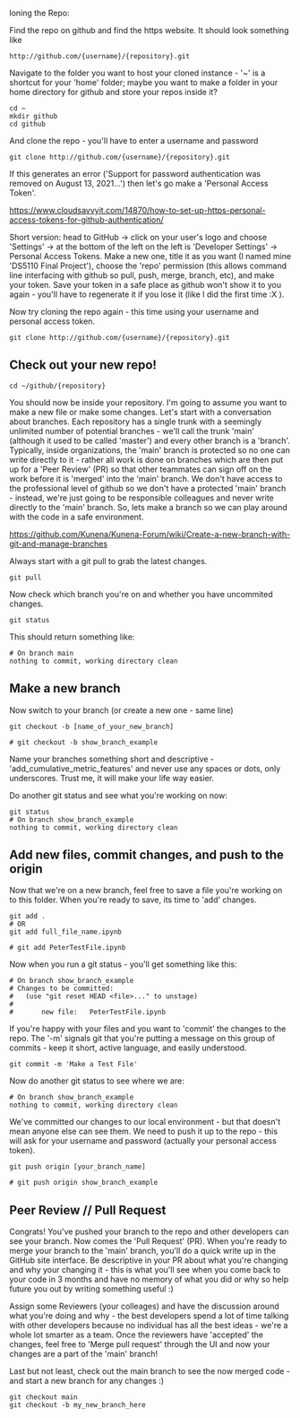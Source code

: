 loning the Repo:

Find the repo on github and find the https website. It should look something like 
```
http://github.com/{username}/{repository}.git
```

Navigate to the folder you want to host your cloned instance - '~' is a shortcut for your 'home' folder; maybe you want to make a folder in your home directory for github and store your repos inside it?

```
cd ~ 
mkdir github
cd github
```

And clone the repo - you'll have to enter a username and password

```
git clone http://github.com/{username}/{repository}.git
```

If this generates an error ('Support for password authentication was removed on August 13, 2021...') then let's go make a 'Personal Access Token'.

https://www.cloudsavvyit.com/14870/how-to-set-up-https-personal-access-tokens-for-github-authentication/

Short version: head to GitHub -> click on your user's logo and choose 'Settings' -> at the bottom of the left on the left is 'Developer Settings' -> Personal Access Tokens. Make a new one, title it as you want (I named mine 'DS5110 Final Project'), choose the 'repo' permission (this allows command line interfacing with github so pull, push, merge, branch, etc), and make your token. Save your token in a safe place as github won't show it to you again - you'll have to regenerate it if you lose it (like I did the first time :X ).

Now try cloning the repo again - this time using your username and personal access token.

```
git clone http://github.com/{username}/{repository}.git
```

## Check out your new repo!

```
cd ~/github/{repository}
```

You should now be inside your repository. I'm going to assume you want to make a new file or make some changes. Let's start with a conversation about branches. Each repository has a single trunk with a seemingly unlimited number of potential branches - we'll call the trunk 'main' (although it used to be called 'master') and every other branch is a 'branch'. Typically, inside organizations, the 'main' branch is protected so no one can write directly to it - rather all work is done on branches which are then put up for a 'Peer Review' (PR) so that other teammates can sign off on the work before it is 'merged' into the 'main' branch. We don't have access to the professional level of github so we don't have a protected 'main' branch - instead, we're just going to be responsible colleagues and never write directly to the 'main' branch. So, lets make a branch so we can play around with the code in a safe environment.

https://github.com/Kunena/Kunena-Forum/wiki/Create-a-new-branch-with-git-and-manage-branches

Always start with a git pull to grab the latest changes.
```
git pull
```

Now check which branch you're on and whether you have uncommited changes.
```
git status
```

This should return something like:
```
# On branch main
nothing to commit, working directory clean
```

## Make a new branch

Now switch to your branch (or create a new one - same line)
```
git checkout -b [name_of_your_new_branch]

# git checkout -b show_branch_example
```

Name your branches something short and descriptive - 'add_cumulative_metric_features' and never use any spaces or dots, only underscores. Trust me, it will make your life way easier.

Do another git status and see what you're working on now:
```
git status
# On branch show_branch_example
nothing to commit, working directory clean
```

## Add new files, commit changes, and push to the origin

Now that we're on a new branch, feel free to save a file you're working on to this folder. When you're ready to save, its time to 'add' changes.

```
git add .
# OR
git add full_file_name.ipynb

# git add PeterTestFile.ipynb
``` 

Now when you run a git status - you'll get something like this:
```
# On branch show_branch_example
# Changes to be committed:
#   (use "git reset HEAD <file>..." to unstage)
#
#       new file:   PeterTestFile.ipynb
```

If you're happy with your files and you want to 'commit' the changes to the repo. The '-m' signals git that you're putting a message on this group of commits - keep it short, active language, and easily understood.

```
git commit -m 'Make a Test File'
```

Now do another git status to see where we are:
```
# On branch show_branch_example
nothing to commit, working directory clean
```

We've committed our changes to our local environment - but that doesn't mean anyone else can see them. We need to push it up to the repo - this will ask for your username and password (actually your personal access token).
```
git push origin [your_branch_name]

# git push origin show_branch_example
```

## Peer Review // Pull Request

Congrats! You've pushed your branch to the repo and other developers can see your branch. Now comes the 'Pull Request' (PR). When you're ready to merge your branch to the 'main' branch, you'll do a quick write up in the GitHub site interface. Be descriptive in your PR about what you're changing and why your changing it - this is what you'll see when you come back to your code in 3 months and have no memory of what you did or why so help future you out by writing something useful :)

Assign some Reviewers (your colleages) and have the discussion around what you're doing and why - the best developers spend a lot of time talking with other developers because no individual has all the best ideas - we're a whole lot smarter as a team. Once the reviewers have 'accepted' the changes, feel free to 'Merge pull request' through the UI and now your changes are a part of the 'main' branch! 

Last but not least, check out the main branch to see the now merged code - and start a new branch for any changes :)

```
git checkout main
git checkout -b my_new_branch_here
```
